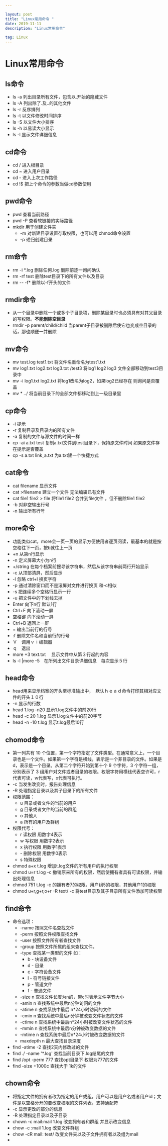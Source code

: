 ```yaml
---

layout: post
title: "Linux常用命令 "
date: 2019-11-11
description: "Linux常用命令"

tag: Linux 
---   
```


# Linux常用命令

## ls命令

- ls -a 列出目录所有文件，包含以.开始的隐藏文件
- ls -A 列出除了.及..的其他文件
- ls -r 反序排列
- ls -t 以文件修改时间排序
- ls -S 以文件大小排序
- ls -h 以易读大小显示
- ls -l 显示文件详细信息

## cd命令

- cd / 进入根目录
- cd ~ 进入用户目录
- cd - 进入上次工作路径
- cd !$ 把上个命令的参数当做cd参数使用

## pwd命令

- pwd 查看当前路径
- pwd -P 查看软链接的实际路径
- mkdir 用于创建文件夹 
  - -m 对新建目录设置存取权限，也可以用 chmod命令设置
  - -p 递归创建目录

## rm命令

- rm -i *.log 删除任何.log 删除前逐一询问确认
- rm -rf test 删除test目录下的所有文件以及目录
- rm -- -f* 删除以-f开头的文件

## rmdir命令

- 从一个目录中删除一个或多个子目录项，删除某目录时也必须具有对其父目录的写权限。<b>不能删除空目录</b>
- rmdir -p parent/child/child 当parent子目录被删除后使它也变成空目录的话，那也顺便一并删除

## mv命令

- mv test.log  test1.txt  将文件名重命名为test1.txt
- mv log1.txt log2.txt log3.txt /test3 将log1 log2 log3 文件全部移动到test3目录中
- mv -i log1.txt log2.txt     将log1改名为log2，如果log2已经存在 则询问是否覆盖
- mv * ../   将当前目录下的全部文件都移动到上一级目录里

## cp命令

- -i 提示
- -r 复制目录及目录内的所有文件
- -a 复制的文件与源文件的时间一样
- cp -ai a.txt test   复制a.txt文件到test目录下，保持原文件时间 如果原文件存在提示是否覆盖
- cp -s a.txt link_a.txt 为a.txt建一个快捷方式

## cat命令

- cat filename  显示文件
- cat >filename  建立一个文件  无法编辑已有文件
- cat file1 file2 > file  将file1 file2 合并到file文件 ，但不删除file1 file2
- -b 对非空输出行号
- -n 输出所有行号

## more命令

- 功能类似cat，more会一页一页的显示方便使用者逐页阅读，最基本的就是按空格往下一页，按b就往上一页
- +n 从第n行显示
- -n 定义屏幕大小为n行
- +/string 在每个档案前搜寻该字符串，然后从该字符串前两行开始显示
- -c 从顶部清屏，然后显示
- -l 忽略 ctrl+l 换页字符
- -p 通过清除窗口而不是滚屏对文件进行换页 和-c相似
- -s 把连续多个空格行显示一行
- -u 把文件中的下划线去掉
- Enter 向下n行 默认1行
- Ctrl+F 向下滚动一屏
- 空格键 向下滚动一屏
- Ctrl+B 返回上一屏
- = 输出当前行的行号
- :f 删除文件名和当前行的行号
- Ｖ　调用ｖｉ编辑器
- ｑ　退出
- more +3 text.txt 　显示文件中从第３行起的内容
- ls -l |more -5　在所列出文件目录详细信息　每次显示５行

## head命令

- head用来显示档案的开头至标准输出中，　默认ｈｅａｄ命令打印其相对应文件的开头１０行
- -n 显示的行数
- head 1.log -n20 显示1.log文件中的前20行
- head -c 20 1.log 显示1.log文件中的前20字节
- head -n -10 t.log 显示t.log最后10行

## chomod命令

- 第一列共有 10 个位置，第一个字符指定了文件类型。在通常意义上，一个目录也是一个文件。如果第一个字符是横线，表示是一个非目录的文件。如果是 d，表示是一个目录。从第二个字符开始到第十个 9 个字符，3 个字符一组，分别表示了 3 组用户对文件或者目录的权限。权限字符用横线代表空许可，r代表可读，w代表写，x代表可执行。
- -c 当发生改变时，报告处理信息
- -R 处理指定目录以及其子目录下的所有文件
- 权限范围：
  - u  目录或者文件的当前的用户
  - g  目录或者文件的当前的群组
  - o  其他人
  - a 所有的用户及群组
- 权限代号：
  - r 读权限 用数字4表示
  - w 写权限 用数字2表示
  - x 执行权限 用数字1表示
  - \- 删除权限 用数字0表示
  - s 特殊权限
- chmod a+x t.log  增加t.log文件的所有用户的执行权限
- chmod u=r t.log -c 撤销原来所有的权限，然后使拥有者具有可读权限，并输出处理信息
- chmod 751 t.log -c 的拥有者7的权限，用户组5的权限，其他用户1的权限
- chmod u+r,g+r,o+r -R text/ -c 将test目录及其子目录所有文件添加可读权限

## find命令

- 命令选项：
  - -name 按照文件名查找文件
  - -perm 按照文件权限查找文件
  - -user 按照文件所有者查找文件
  - -group 按照文件所属的组来查找文件。
  - -type 查找某一类型的文件 如：
    - b - 块设备文件
    - d - 目录
    - c - 字符设备文件
    - l - 符号链接文件
    - p - 管道文件
    - f - 普通文件
  - -size n 查找文件长度为n的，带c时表示文件字节大小
  - -amin n 查找系统中最后n分钟访问的文件
  - -atime n 查找系统中最后 n*24小时访问的文件
  - -cmin n 查找系统中最后n分钟被改变文件状态的文件
  - -ctime n 查找系统中最后n*24小时被改变文件状态的文件
  - -mmin n 查找系统中最后n分钟被改变数据的文件
  - -mtime n 查找系统中最后n*24小时被改变数据的文件
  - maxdepth n 最大查找目录深度
- find -atime -2 查找2天内修改过的文件
- find ./ -name '*.log' 查找当前目录下.log结尾的文件
- find /opt -perm 777 查找opt目录下 权限为777的文件
- find -size +1000c 查找大于 1k的文件

## chown命令

- 将指定文件的拥有者改为指定的用户或组，用户可以是用户名或者用户id；文件是以空格分开的要改变权限的文件列表，支持通配符
- -c 显示更改的部分的信息
- -R 处理指定目录以及子目录
- chown -c mail:mail 1.log 改变拥有者和群组 并显示改变信息
- chow -c :mail 1.log 改变文件群组
- chow -cR mail: test/ 改变文件夹以及子文件拥有者以及组为mail
- 